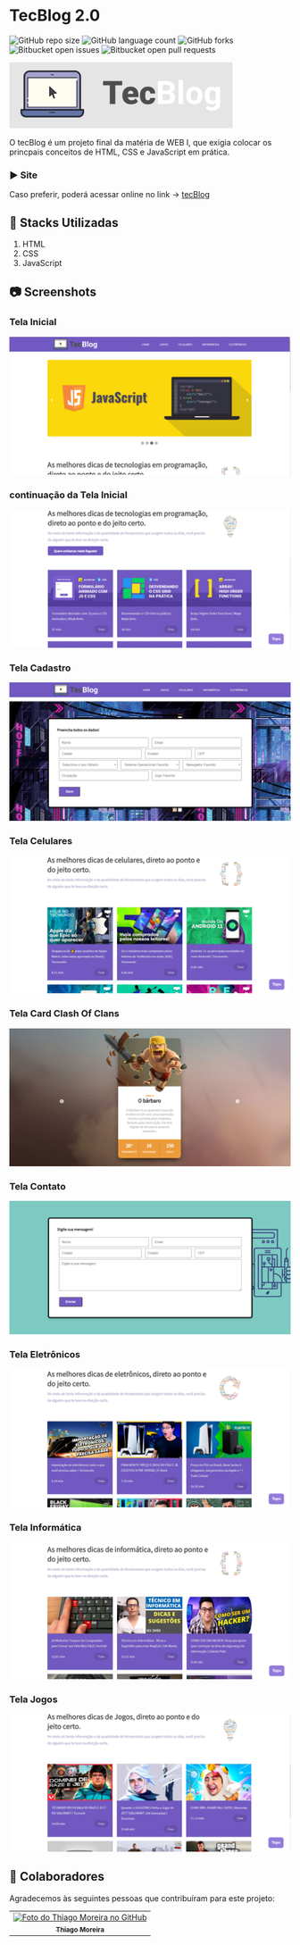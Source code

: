 # TecBlog 2.0

<!---Esses são exemplos. Veja https://shields.io para outras pessoas ou para personalizar este conjunto de escudos. Você pode querer incluir dependências, status do projeto e informações de licença aqui--->

![GitHub repo size](https://img.shields.io/github/repo-size/Thiagomdias22/tecblog2.0?style=for-the-badge)
![GitHub language count](https://img.shields.io/github/languages/count/Thiagomdias22/tecblog2.0?style=for-the-badge)
![GitHub forks](https://img.shields.io/github/forks/Thiagomdias22/tecblog2.0?style=for-the-badge)
![Bitbucket open issues](https://img.shields.io/bitbucket/issues/Thiagomdias22/tecblog2.0?style=for-the-badge)
![Bitbucket open pull requests](https://img.shields.io/bitbucket/pr-raw/Thiagomdias22/tecblog2.0?style=for-the-badge)

<img src="https://github.com/Thiagomdias22/tecblog2.0/blob/master/Screenshots/logo_tecblog.png" width="400px;" alt="Logo iPet">

O tecBlog é um projeto final da matéria de WEB I, que exigia colocar os princpais conceitos de HTML, CSS e JavaScript em prática.

### ▶️ Site

Caso preferir, poderá acessar online no link -> [tecBlog](https://tec-blog.vercel.app/)

## 🔋 Stacks Utilizadas

1. HTML
2. CSS
3. JavaScript

## 📷 Screenshots

### Tela Inicial
![](/Screenshots/tela_inicial1.png)
### continuação da Tela Inicial
![](/Screenshots/tela_inicial2.png)
### Tela Cadastro
![](/Screenshots/tela_cadastro.png)
### Tela Celulares
![](/Screenshots/tela_celulares.png)
### Tela Card Clash Of Clans
![](/Screenshots/tela_clashOfClans.png)
### Tela Contato
![](/Screenshots/tela_contato.png)
### Tela Eletrônicos
![](/Screenshots/tela_eletronicos.png)
### Tela Informática
![](/Screenshots/tela_informatica.png)
### Tela Jogos
![](/Screenshots/tela_jogos.png)


## 🤝 Colaboradores

Agradecemos às seguintes pessoas que contribuíram para este projeto:

<table>
  <tr>
    <td align="center">
      <a href="#">
        <img src="https://avatars.githubusercontent.com/u/61828200" width="100px;" alt="Foto do Thiago Moreira no GitHub"/><br>
        <sub>
          <b>Thiago Moreira</b>
        </sub>
      </a>
    </td>
  </tr>
</table>
